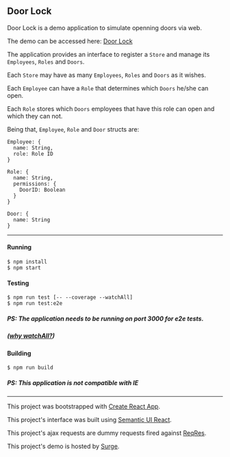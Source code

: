 ## Door Lock


Door Lock is a demo application to simulate openning doors via web.

The demo can be accessed here: [Door Lock](http://door-lock.surge.sh/)

The application provides an interface to register a `Store` and manage its `Employees`, `Roles` and `Doors`. 

Each `Store` may have as many `Employees`, `Roles` and `Doors` as it wishes.

Each `Employee` can have a `Role` that determines which `Doors` he/she can open.

Each `Role` stores which `Doors` employees that have this role can open and which they can not.

Being that, `Employee`, `Role` and `Door` structs are:

```
Employee: {
  name: String,
  role: Role ID
}
```

```
Role: {
  name: String,
  permissions: {
    DoorID: Boolean
  }
}
```

```
Door: {
  name: String
}
```

----

#### Running
```
$ npm install
$ npm start
```

#### Testing
```
$ npm run test [-- --coverage --watchAll]
$ npm run test:e2e
```
##### PS: The application needs to be running on port 3000 for e2e tests.

##### ([why watchAll?](https://github.com/facebook/create-react-app/issues/6888))

#### Building
```
$ npm run build
```

##### PS: This application is not compatible with IE

----
This project was bootstrapped with [Create React App](https://github.com/facebook/create-react-app).

This project's interface was built using [Semantic UI React](https://react.semantic-ui.com/).

This project's ajax requests are dummy requests fired against [ReqRes](https://reqres.in).

This project's demo is hosted by [Surge](https://surge.sh/).
